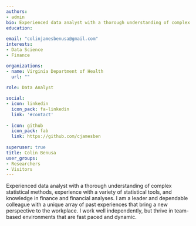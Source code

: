```yaml
---
authors:
- admin
bio: Experienced data analyst with a thorough understanding of complex statistical methods, experience with a variety of statistical tools, and knowledge in finance and financial analyses.   I am a leader and dependable colleague with a unique array of past experiences that bring a new perspective to the workplace. I work well independently, but thrive in team-based environments that are fast paced and dynamic.
education:
  
email: "colinjamesbenusa@gmail.com"
interests:
- Data Science
- Finance

organizations:
- name: Virginia Department of Health
  url: ""
  
role: Data Analyst

social:
- icon: linkedin
  icon_pack: fa-linkedin
  link: '#contact'
 
- icon: github
  icon_pack: fab
  link: https://github.com/cjamesben
  
superuser: true
title: Colin Benusa
user_groups:
- Researchers
- Visitors
---
```


Experienced data analyst with a thorough understanding of complex statistical methods, experience with a variety of statistical tools, and knowledge in finance and financial analyses.  I am a leader and dependable colleague with a unique array of past experiences that bring a new perspective to the workplace. I work well independently, but thrive in team-based environments that are fast paced and dynamic.
 

